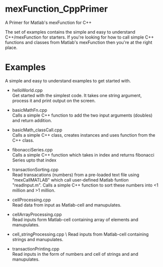 # mexFunction_CppPrimer

A Primer for Matlab's mexFunction for C++

The set of examples contains the simple and easy to understand C++/mexFunction for starters.
If you're looking for how to call simple C++ functions and classes from Matlab's mexFunction then you're at the right place.

# Examples 
A simple and easy to understand examples to get started with.

* helloWorld.cpp \
Get started with the simplest code. It takes one string argument, process it and print output on the screen. 

* basicMathFn.cpp \
Calls a simple C++ function to add the two input arguments (doubles) and return addition. 

* basicMath_classCall.cpp \
Calls a simple C++ class, creates instances and uses function from the C++ class. 

* fibonacciSeries.cpp \
Calls a simple C++ function which takes in index and returns fibonacci Series upto that index

* transactionSorting.cpp \
Read transacations (numbers) from a pre-loaded text file using "mexCallMATLAB" which call user-defined Matlab funtion "readInput.m".
Calls a simple C++ function to sort these numbers into <1 million and >1 million. 

* cellProcessing.cpp \
Read data from input as Matlab-cell and manupulates.

* cellArrayProcessing.cpp \
Read inputs form Matlab-cell containing array of elements and manupulates. 

* cell_stringProcessing.cpp \ 
Read inputs from Matlab-cell containing strings and manupulates.

* transactionPrinting.cpp \
Read inputs in the form of numbers and cell of strings and and manupulates. 
